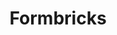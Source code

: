 ---
draft: false
title: Formbricks
content:
  id: formbricks
  name: Formbricks
  website: https://formbricks.com/
  short_description: Formbricks is your go-to solution for in-product micro-surveys that will supercharge your product experience.
---